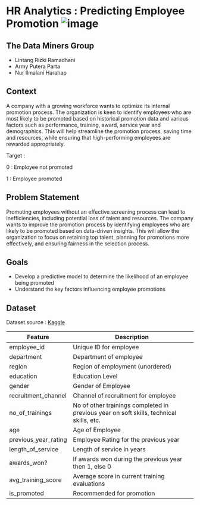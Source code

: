 # HR Analytics : Predicting Employee Promotion ![image](https://github.com/user-attachments/assets/c6bcb3e7-3a82-4fef-9334-296e5ff34843)

## The Data Miners Group 
- Lintang Rizki Ramadhani
- Army Putera Parta
- Nur Ilmalani Harahap

## Context
A company with a growing workforce wants to optimize its internal promotion process. The organization is keen to identify employees who are most likely to be promoted based on historical promotion data and various factors such as performance, training, award, service year and demographics. This will help streamline the promotion process, saving time and resources, while ensuring that high-performing employees are rewarded appropriately.

Target :

0 : Employee not promoted

1 : Employee promoted

## Problem Statement
Promoting employees without an effective screening process can lead to inefficiencies, including potential loss of talent and resources. The company wants to improve the promotion process by identifying employees who are likely to be promoted based on data-driven insights. This will allow the organization to focus on retaining top talent, planning for promotions more effectively, and ensuring fairness in the selection process.

## Goals
- Develop a predictive model to determine the likelihood of an employee being promoted
- Understand the key factors influencing employee promotions

## Dataset
Dataset source : [Kaggle](https://www.kaggle.com/datasets/arashnic/hr-ana/data)
<div style="justify-content: center;">

| Feature              | Description                                                   |
|----------------------|---------------------------------------------------------------|
| employee_id          | Unique ID for employee                                        |
| department           | Department of employee                                        |
| region               | Region of employment (unordered)                              |
| education            | Education Level                                               |
| gender               | Gender of Employee                                            |
| recruitment_channel  | Channel of recruitment for employee                           |
| no_of_trainings      | No of other trainings completed in previous year on soft skills, technical skills, etc. |
| age                  | Age of Employee                                               |
| previous_year_rating | Employee Rating for the previous year                         |
| length_of_service    | Length of service in years                                    |
| awards_won?          | If awards won during the previous year then 1, else 0        |
| avg_training_score   | Average score in current training evaluations                 |
| is_promoted          | Recommended for promotion                                     |

</div>

## 
